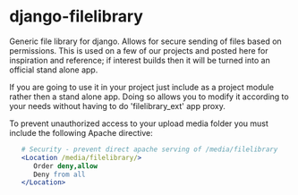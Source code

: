 django-filelibrary
==================

Generic file library for django. Allows for secure sending of files based on permissions. This is used on a few of our
projects and posted here for inspiration and reference; if interest builds then it will be turned into an official 
stand alone app. 

If you are going to use it in your project just include as a project module rather then a stand alone app. Doing so 
allows you to modify it according to your needs without having to do 'filelibrary_ext' app proxy. 

To prevent unauthorized access to your upload media folder you must include the following Apache directive:

```apache
   # Security - prevent direct apache serving of /media/filelibrary
   <Location /media/filelibrary/>
      Order deny,allow
      Deny from all
   </Location>
```